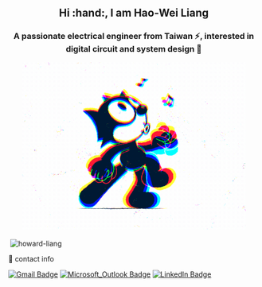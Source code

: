 <h2 align="center">Hi :hand:, I am Hao-Wei Liang</h2>
<h3 align="center">A passionate electrical engineer from Taiwan ⚡, interested in digital circuit and system design 📲 </h3>

<!--
<p align="center">
<img align='center' src='https://user-images.githubusercontent.com/5713670/87202985-820dcb80-c2b6-11ea-9f56-7ec461c497c3.gif' width='200"'>
</p>
-->

<p align="center">
  <img src="./src/walk.gif" alt="animated" width="450"/>
</p>

<!-- - ⚡ Fun fact **I like cats** :cat2: -->


<p>&nbsp;<img align="center" src="https://github-readme-stats-sigma-five.vercel.app/api?username=howard-liang&show_icons=true&locale=en" alt="howard-liang" /></p>


:email: contact info

[![Gmail Badge](https://img.shields.io/badge/-howard881220@gmail.com-D14836?style=flat&logo=Gmail&logoColor=white&link=mailto:howard881220@gmail.com)](mailto:howard881220@gmail.com)
[![Microsoft_Outlook Badge](https://img.shields.io/badge/-b07502022@ntu.edu.tw-0078D4?style=flat&logo=microsoft-outlook&logoColor=white&link=mailto:b07502022@ntu.edu.tw)](mailto:b07502022@ntu.edu.tw)
[![LinkedIn Badge](https://img.shields.io/badge/-HaoWeiLiang-blue?style=flat&logo=LinkedIn&logoColor=white&link=https://www.linkedin.com/in/%E7%9A%93%E7%91%8B-%E6%A2%81-97063a225/?locale=en_US)](https://www.linkedin.com/in/%E7%9A%93%E7%91%8B-%E6%A2%81-97063a225/?locale=en_US)

<p align="left">
</p>
